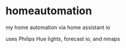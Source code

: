 # homeautomation
my home automation via home assistant io

uses Philips Hue lights, forecast io, and nmaps
